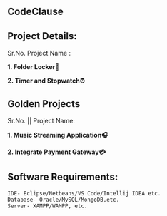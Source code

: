 ## CodeClause

## Project Details: 

Sr.No.     Project Name : 

   **1.	      Folder Locker🛅**


   **2.	      Timer and Stopwatch⏰**

## Golden Projects
Sr.No.   ||   Project Name: 


   **1.	        Music Streaming Application🎧**


   **2.	        Integrate Payment Gateway💳**

## Software Requirements:
    IDE- Eclipse/Netbeans/VS Code/Intellij IDEA etc.
    Database- Oracle/MySQL/MongoDB,etc.
    Server- XAMPP/WAMPP, etc.



